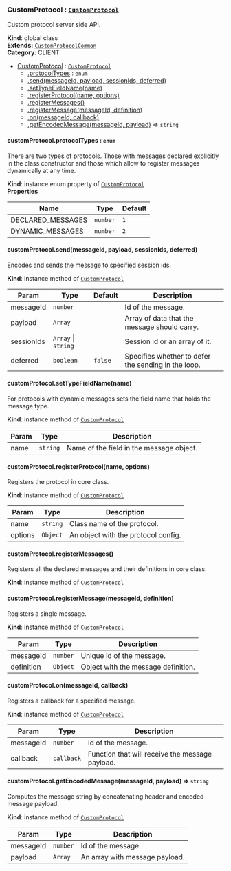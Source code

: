 <a name="CustomProtocol"></a>

### CustomProtocol : <code>[CustomProtocol](#CustomProtocol)</code>
Custom protocol server side API.

**Kind**: global class  
**Extends:** <code>[CustomProtocolCommon](#CustomProtocolCommon)</code>  
**Category**: CLIENT  

* [CustomProtocol](#CustomProtocol) : <code>[CustomProtocol](#CustomProtocol)</code>
    * [.protocolTypes](#CustomProtocolCommon+protocolTypes) : <code>enum</code>
    * [.send(messageId, payload, sessionIds, deferred)](#CustomProtocol+send)
    * [.setTypeFieldName(name)](#CustomProtocolCommon+setTypeFieldName)
    * [.registerProtocol(name, options)](#CustomProtocolCommon+registerProtocol)
    * [.registerMessages()](#CustomProtocolCommon+registerMessages)
    * [.registerMessage(messageId, definition)](#CustomProtocolCommon+registerMessage)
    * [.on(messageId, callback)](#CustomProtocolCommon+on)
    * [.getEncodedMessage(messageId, payload)](#CustomProtocolCommon+getEncodedMessage) ⇒ <code>string</code>

<a name="CustomProtocolCommon+protocolTypes"></a>

#### customProtocol.protocolTypes : <code>enum</code>
There are two types of protocols. Those with messages declared explicitly in the class
constructor and those which allow to register messages dynamically at any time.

**Kind**: instance enum property of <code>[CustomProtocol](#CustomProtocol)</code>  
**Properties**

| Name | Type | Default |
| --- | --- | --- |
| DECLARED_MESSAGES | <code>number</code> | <code>1</code> | 
| DYNAMIC_MESSAGES | <code>number</code> | <code>2</code> | 

<a name="CustomProtocol+send"></a>

#### customProtocol.send(messageId, payload, sessionIds, deferred)
Encodes and sends the message to specified session ids.

**Kind**: instance method of <code>[CustomProtocol](#CustomProtocol)</code>  

| Param | Type | Default | Description |
| --- | --- | --- | --- |
| messageId | <code>number</code> |  | Id of the message. |
| payload | <code>Array</code> |  | Array of data that the message should carry. |
| sessionIds | <code>Array</code> &#124; <code>string</code> |  | Session id or an array of it. |
| deferred | <code>boolean</code> | <code>false</code> | Specifies whether to defer the sending in the loop. |

<a name="CustomProtocolCommon+setTypeFieldName"></a>

#### customProtocol.setTypeFieldName(name)
For protocols with dynamic messages sets the field name that holds the message type.

**Kind**: instance method of <code>[CustomProtocol](#CustomProtocol)</code>  

| Param | Type | Description |
| --- | --- | --- |
| name | <code>string</code> | Name of the field in the message object. |

<a name="CustomProtocolCommon+registerProtocol"></a>

#### customProtocol.registerProtocol(name, options)
Registers the protocol in core class.

**Kind**: instance method of <code>[CustomProtocol](#CustomProtocol)</code>  

| Param | Type | Description |
| --- | --- | --- |
| name | <code>string</code> | Class name of the protocol. |
| options | <code>Object</code> | An object with the protocol config. |

<a name="CustomProtocolCommon+registerMessages"></a>

#### customProtocol.registerMessages()
Registers all the declared messages and their definitions in core class.

**Kind**: instance method of <code>[CustomProtocol](#CustomProtocol)</code>  
<a name="CustomProtocolCommon+registerMessage"></a>

#### customProtocol.registerMessage(messageId, definition)
Registers a single message.

**Kind**: instance method of <code>[CustomProtocol](#CustomProtocol)</code>  

| Param | Type | Description |
| --- | --- | --- |
| messageId | <code>number</code> | Unique id of the message. |
| definition | <code>Object</code> | Object with the message definition. |

<a name="CustomProtocolCommon+on"></a>

#### customProtocol.on(messageId, callback)
Registers a callback for a specified message.

**Kind**: instance method of <code>[CustomProtocol](#CustomProtocol)</code>  

| Param | Type | Description |
| --- | --- | --- |
| messageId | <code>number</code> | Id of the message. |
| callback | <code>callback</code> | Function that will receive the message payload. |

<a name="CustomProtocolCommon+getEncodedMessage"></a>

#### customProtocol.getEncodedMessage(messageId, payload) ⇒ <code>string</code>
Computes the message string by concatenating header and encoded message payload.

**Kind**: instance method of <code>[CustomProtocol](#CustomProtocol)</code>  

| Param | Type | Description |
| --- | --- | --- |
| messageId | <code>number</code> | Id of the message. |
| payload | <code>Array</code> | An array with message payload. |


